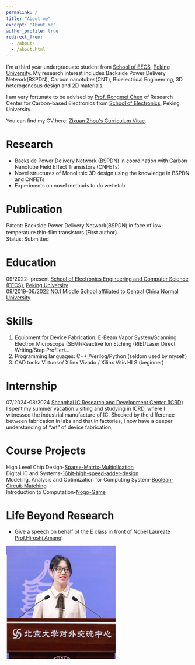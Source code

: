 ```yaml
---
permalink: /
title: "About me"
excerpt: "About me"
author_profile: true
redirect_from: 
  - /about/
  - /about.html
---
```


I'm a third year undergraduate student from [School of EECS](https://eecs.pku.edu.cn/), [Peking University](https://www.pku.edu.cn/). My research interest includes Backside Power Delivery Network(BSPDN), Carbon nanotubes(CNT), Bioelectrical Engineering, 3D heterogeneous design and 2D materials.

I am very fortunate to be advised by [Prof. Rongmei Chen](https://crm-prcc.github.io/) of Research Center for Carbon-based Electronics from [School of Electronics](https://ele.pku.edu.cn/), Peking University. 

You can find my CV here: [Zixuan Zhou's Curriculum Vitae](../assets/Curriculum_Vitae.pdf).

Research
======
- Backside Power Delivery Network (BSPDN) in coordination with Carbon Nanotube Field Effect Transistors (CNFETs)  
- Novel structures of Monolithic 3D design using the knowledge in BSPDN and CNFETs 
- Experiments on novel methods to do wet etch

Publication
======
Patent: Backside Power Delivery Network(BSPDN) in face of low-temperature thin-flim transistors (First author）  
Status: Submitted

Education
======
09/2022- present [School of Electronics Engineering and Computer Science (EECS)](https://eecs.pku.edu.cn/), [Peking University](https://www.pku.edu.cn/)  
09/2019-06/2022 [NO.1 Middle School affiliated to Central China Normal University](https://www.hzsdyfz.com.cn/)

Skills
======
1. Equipment for Device Fabrication: E-Beam Vapor System/Scanning Electron Microscope (SEM)/Reactive Ion Etching (RIE)/Laser Direct Writing/Step Profiler/…
1. Programming languages: C++ /Verilog/Python (seldom used by myself)
1. CAD tools: Virtuoso/ Xilinx Vivado / Xilinx Vitis HLS (beginner)

Internship
======
07/2024-08/2024 [Shanghai IC Research and Development Center (ICRD)](https://www.icrd.com.cn/index.aspx)  
I spent my summer vacation visiting and studying in ICRD, where I witnessed the industrial manufacture of IC. Shocked by the difference between fabrication in labs and that in factories, I now have a deeper understanding of “art” of device fabrication.

Course Projects
======
High Level Chip Design-[Sparse-Matrix-Multiplication](https://github.com/Zixuan-Haily-Zhou/Sparse-Matrix-Multiplication)   
Digital IC and Systems-[16bit-high-speed-adder-design](https://github.com/Zixuan-Haily-Zhou/16bit-high-speed-adder-design)  
Modeling, Analysis and Optimization for Computing System-[Boolean-Circuit-Matching](https://github.com/Zixuan-Haily-Zhou/Boolean-Circuit-Matching-SAT-/tree/main)  
Introduction to Computation-[Nogo-Game](https://github.com/Zixuan-Haily-Zhou/Nogo-Game)  

Life Beyond Research 
=====
- Give a speech on behalf of the E class in front of Nobel Laureate [Prof.Hiroshi Amano](https://en.wikipedia.org/wiki/Hiroshi_Amano)! 
<img src="../images/profile.png" alt="示例图片" width="300">
- 

<!--Create content & metadata
------
For site content, there is one markdown file for each type of content, which are stored in directories like _publications, _talks, _posts, _teaching, or _pages. For example, each talk is a markdown file in the [_talks directory](https://github.com/academicpages/academicpages.github.io/tree/master/_talks). At the top of each markdown file is structured data in YAML about the talk, which the theme will parse to do lots of cool stuff. The same structured data about a talk is used to generate the list of talks on the [Talks page](https://academicpages.github.io/talks), each [individual page](https://academicpages.github.io/talks/2012-03-01-talk-1) for specific talks, the talks section for the [CV page](https://academicpages.github.io/cv), and the [map of places you've given a talk](https://academicpages.github.io/talkmap.html) (if you run this [python file](https://github.com/academicpages/academicpages.github.io/blob/master/talkmap.py) or [Jupyter notebook](https://github.com/academicpages/academicpages.github.io/blob/master/talkmap.ipynb), which creates the HTML for the map based on the contents of the _talks directory).

**Markdown generator**

The repository includes [a set of Jupyter notebooks](https://github.com/academicpages/academicpages.github.io/tree/master/markdown_generator
) that converts a CSV containing structured data about talks or presentations into individual markdown files that will be properly formatted for the Academic Pages template. The sample CSVs in that directory are the ones I used to create my own personal website at stuartgeiger.com. My usual workflow is that I keep a spreadsheet of my publications and talks, then run the code in these notebooks to generate the markdown files, then commit and push them to the GitHub repository.

How to edit your site's GitHub repository
------
Many people use a git client to create files on their local computer and then push them to GitHub's servers. If you are not familiar with git, you can directly edit these configuration and markdown files directly in the github.com interface. Navigate to a file (like [this one](https://github.com/academicpages/academicpages.github.io/blob/master/_talks/2012-03-01-talk-1.md) and click the pencil icon in the top right of the content preview (to the right of the "Raw | Blame | History" buttons). You can delete a file by clicking the trashcan icon to the right of the pencil icon. You can also create new files or upload files by navigating to a directory and clicking the "Create new file" or "Upload files" buttons. 

Example: editing a markdown file for a talk
![Editing a markdown file for a talk](/images/editing-talk.png)

For more info
------
More info about configuring Academic Pages can be found in [the guide](https://academicpages.github.io/markdown/), the [growing wiki](https://github.com/academicpages/academicpages.github.io/wiki), and you can always [ask a question on GitHub](https://github.com/academicpages/academicpages.github.io/discussions). The [guides for the Minimal Mistakes theme](https://mmistakes.github.io/minimal-mistakes/docs/configuration/) (which this theme was forked from) might also be helpful.-->
